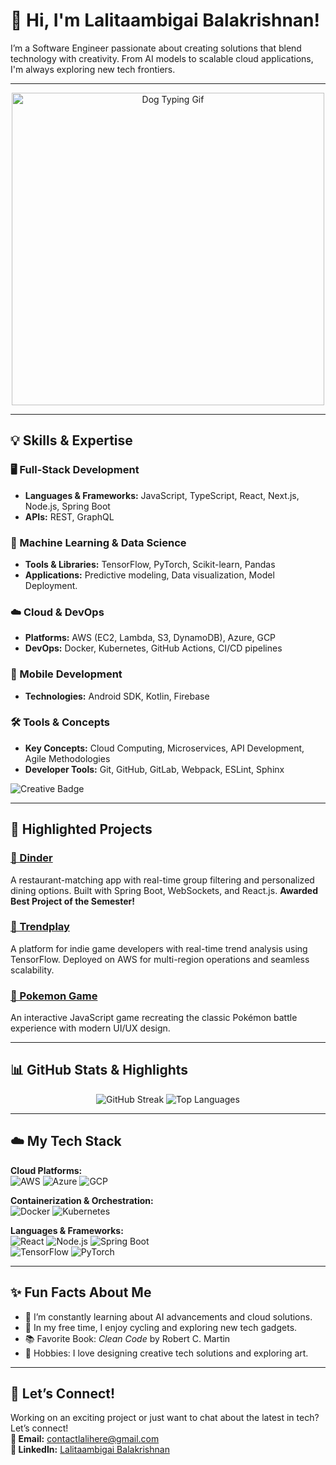 # 👋 Hi, I'm Lalitaambigai Balakrishnan!

I’m a Software Engineer passionate about creating solutions that blend technology with creativity. From AI models to scalable cloud applications, I'm always exploring new tech frontiers.

---
<div align="center">
    <img src="https://media.giphy.com/media/3o6Zt8LdG2g7Wc4uRy/giphy.gif" alt="Dog Typing Gif" width="500" />
</div>

---



## 💡 Skills & Expertise

### 🖥️ Full-Stack Development
- **Languages & Frameworks:** JavaScript, TypeScript, React, Next.js, Node.js, Spring Boot
- **APIs:** REST, GraphQL

### 🤖 Machine Learning & Data Science
- **Tools & Libraries:** TensorFlow, PyTorch, Scikit-learn, Pandas
- **Applications:** Predictive modeling, Data visualization, Model Deployment.

### ☁️ Cloud & DevOps
- **Platforms:** AWS (EC2, Lambda, S3, DynamoDB), Azure, GCP
- **DevOps:** Docker, Kubernetes, GitHub Actions, CI/CD pipelines

### 📱 Mobile Development
- **Technologies:** Android SDK, Kotlin, Firebase

### 🛠️ Tools & Concepts
- **Key Concepts:** Cloud Computing, Microservices, API Development, Agile Methodologies
- **Developer Tools:** Git, GitHub, GitLab, Webpack, ESLint, Sphinx

![Creative Badge](https://img.shields.io/badge/Tech_Enthusiast-React%2C%20Node.js%2C%20Kubernetes-blueviolet?style=for-the-badge&logo=react)

---

## 🌟 Highlighted Projects

### [🔗 Dinder](https://github.com/lalicodes/dinder)  
A restaurant-matching app with real-time group filtering and personalized dining options. Built with Spring Boot, WebSockets, and React.js. **Awarded Best Project of the Semester!**

### [🔗 Trendplay](https://github.com/lalicodes/trendplay)  
A platform for indie game developers with real-time trend analysis using TensorFlow. Deployed on AWS for multi-region operations and seamless scalability.

### [🔗 Pokemon Game](https://github.com/lalicodes/PokemonGame)  
An interactive JavaScript game recreating the classic Pokémon battle experience with modern UI/UX design.

---

## 📊 GitHub Stats & Highlights

<p align="center">
  <img src="https://github-readme-streak-stats.herokuapp.com/?user=lalicodes&theme=tokyonight&hide_border=true&date_format=M%20j%5B%2C%20Y%5D" alt="GitHub Streak">
  <img src="https://github-readme-stats.vercel.app/api/top-langs/?username=lalicodes&layout=compact&theme=tokyonight&hide_border=true&langs_count=8" alt="Top Languages">
</p>

---

## ☁️ My Tech Stack

**Cloud Platforms:**  
![AWS](https://img.shields.io/badge/AWS-FF9900?style=for-the-badge&logo=amazon-aws&logoColor=white) ![Azure](https://img.shields.io/badge/Azure-0089D6?style=for-the-badge&logo=microsoft-azure&logoColor=white) ![GCP](https://img.shields.io/badge/GCP-4285F4?style=for-the-badge&logo=google-cloud&logoColor=white)

**Containerization & Orchestration:**  
![Docker](https://img.shields.io/badge/Docker-0db7ed?style=for-the-badge&logo=docker&logoColor=white) ![Kubernetes](https://img.shields.io/badge/Kubernetes-326CE5?style=for-the-badge&logo=kubernetes&logoColor=white)

**Languages & Frameworks:**  
![React](https://img.shields.io/badge/React-61DAFB?style=for-the-badge&logo=react&logoColor=black) ![Node.js](https://img.shields.io/badge/Node.js-339933?style=for-the-badge&logo=node.js&logoColor=white) ![Spring Boot](https://img.shields.io/badge/Spring_Boot-6DB33F?style=for-the-badge&logo=spring-boot&logoColor=white)  
![TensorFlow](https://img.shields.io/badge/TensorFlow-FF6F00?style=for-the-badge&logo=tensorflow&logoColor=white) ![PyTorch](https://img.shields.io/badge/PyTorch-EE4C2C?style=for-the-badge&logo=pytorch&logoColor=white)

---

## ✨ Fun Facts About Me
- 🌱 I’m constantly learning about AI advancements and cloud solutions.
- 🚴 In my free time, I enjoy cycling and exploring new tech gadgets.
- 📚 Favorite Book: *Clean Code* by Robert C. Martin
- 🎨 Hobbies: I love designing creative tech solutions and exploring art.

---

## 🤝 Let’s Connect!

Working on an exciting project or just want to chat about the latest in tech? Let’s connect!  
**📧 Email:** [contactlalihere@gmail.com](mailto:contactlalihere@gmail.com)  
**🔗 LinkedIn:** [Lalitaambigai Balakrishnan](https://www.linkedin.com/in/LalitaambigaiBalakrishnan)

